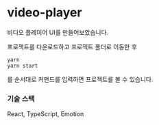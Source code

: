 # video-player

비디오 플레이어 UI를 만들어보았습니다.

프로젝트를 다운로드하고 프로젝트 폴더로 이동한 후

```
yarn
yarn start
```

를 순서대로 커맨드를 입력하면 프로젝트를 볼 수 있습니다.

### 기술 스택

React, TypeScript, Emotion
